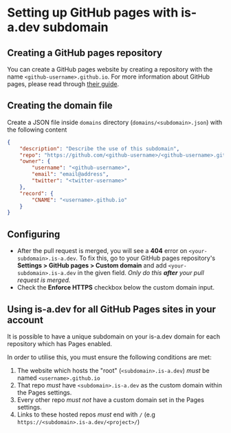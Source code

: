 # Setting up GitHub pages with is-a.dev subdomain

## Creating a GitHub pages repository
You can create a GitHub pages website by creating a repository with the name `<github-username>.github.io`. For more information about GitHub pages, please read through [their guide](https://guides.github.com/features/pages).

## Creating the domain file
Create a JSON file inside `domains` directory (`domains/<subdomain>.json`) with the following content
```json 
{
    "description": "Describe the use of this subdomain",
    "repo": "https://github.com/<github-username>/<github-username>.github.io",
    "owner": {
        "username": "<github-username>",
        "email": "email@address",
        "twitter": "<twitter-username>"
    },
    "record": {
        "CNAME": "<username>.github.io"
    }
} 
```

## Configuring
- After the pull request is merged, you will see a **404** error on `<your-subdomain>.is-a.dev`. To fix this, go to your GitHub pages repository's **Settings > GitHub pages > Custom domain** and add `<your-subdomain>.is-a.dev` in the given field. _Only do this **after** your pull request is merged._
- Check the **Enforce HTTPS** checkbox below the custom domain input.

## Using is-a.dev for all GitHub Pages sites in your account
It is possible to have a unique subdomain on your is-a.dev domain for each repository which has Pages enabled.

In order to utilise this, you must ensure the following conditions are met:
1) The website which hosts the "root" (`<subdomain>.is-a.dev`) *must* be named `<username>.github.io`
2) That repo *must* have `<subdomain>.is-a.dev` as the custom domain within the Pages settings.
3) Every other repo *must not* have a custom domain set in the Pages settings.
4) Links to these hosted repos *must* end with `/` (e.g `https://<subdomain>.is-a.dev/<project>/`)
